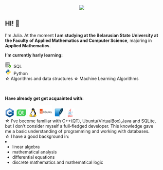 <div id="header" align="center">
  <img src="https://i.giphy.com/media/v1.Y2lkPTc5MGI3NjExYXd5ZXZxcG93Z2dud2I2YjMwbnBiN3AxejgwdHZ2dWd6dnRqZndmNSZlcD12MV9pbnRlcm5hbF9naWZfYnlfaWQmY3Q9cw/pK55Q7cY1Mg1i255Vf/giphy.gif" width="100"/>
</div>

## HI! 👋
I'm Julia. 
At the moment __I am studying at the Belarusian State University at the Faculty of Applied Mathematics and Computer Science__, majoring in __Applied Mathematics__.

__I’m currently harly learning:__
<div>
  <img src="https://github.com/devicons/devicon/blob/master/icons/sqldeveloper/sqldeveloper-original.svg" title="SQL" alt="SQL" width="20" height="20"/>&nbsp;  SQL<br />
  <img src="https://github.com/devicons/devicon/blob/master/icons/python/python-original.svg" title="Python" alt="Python" width="20" height="20"/>&nbsp;  Python<br />
  ☆ Algorithms and data structures
  ☆ Machine Learning Algorithms
</div>
 <br /> 
  <br /> 

__Have already get get acquainted with:__
<div>
  <img src="https://github.com/devicons/devicon/blob/master/icons/cplusplus/cplusplus-original.svg" title="Cplusplus" alt="Cplusplus" width="30" height="30"/>&nbsp;
    <img src="https://github.com/devicons/devicon/blob/master/icons/qt/qt-original.svg" title="QT" alt="QT" width="30" height="30"/>&nbsp; 
    <img src="https://github.com/devicons/devicon/blob/master/icons/linux/linux-original.svg" title="Linux" alt="Linux" width="30" height="30"/>&nbsp; 
    <img src="https://github.com/devicons/devicon/blob/master/icons/ubuntu/ubuntu-original-wordmark.svg" title="Ubuntu" alt="Ubuntu" width="40" height="40"/>&nbsp; 
    <img src="https://github.com/devicons/devicon/blob/master/icons/sqlite/sqlite-original.svg" title="SQLite" alt="SQLite" width="30" height="30"/>&nbsp; 
    <img src="https://github.com/devicons/devicon/blob/master/icons/java/java-original-wordmark.svg" title="Java" alt="Java" width="30" height="30"/>&nbsp;
    <br />
    ☆ I've become familiar with C++(QT), Ubuntu(VirtualBox),Java and SQLite, but I don't consider myself a full-fledged developer. This knowledge gave me a basic understanding of programming and working with databases.
    <br />
    ☆ I have a good background in: <br />
  <li>      <ul>
      <li>linear algebra <br /></li>
      <li>mathematical analysis <br /></li>
      <li>differential equations <br /></li>
      <li>discrete mathematics and mathematical logic <br /></li>
      </ul>
  </li>

  
</div>





<!--
https://github.com/devicons/devicon/blob/master/icons/java/java-original-wordmark.svg

### :hammer_and_wrench: Languages and Tools :



📫 How to reach me: 




  <img src="https://github.com/devicons/devicon/blob/master/icons/cplusplus/cplusplus-original.svg" title="Cplusplus" alt="Cplusplus" width="30" height="30"/>&nbsp;
  <img src="https://github.com/devicons/devicon/blob/master/icons/qt/qt-original.svg" title="QT" alt="QT" width="30" height="30"/>&nbsp; 
  <img src="https://github.com/devicons/devicon/blob/master/icons/linux/linux-original.svg" title="Linux" alt="Linux" width="30" height="30"/>&nbsp; 
  <img src="https://github.com/devicons/devicon/blob/master/icons/ubuntu/ubuntu-original-wordmark.svg" title="Ubuntu" alt="Ubuntu" width="40" height="40"/>&nbsp; 
  <img src="https://github.com/devicons/devicon/blob/master/icons/sqlite/sqlite-original.svg" title="SQLite" alt="SQLite" width="30" height="30"/>&nbsp; 
  <img src="https://github.com/devicons/devicon/blob/master/icons/java/java-original-wordmark.svg" title="Java" alt="Java" width="30" height="30"/>&nbsp;
  <br />
  ☆ I've become familiar with C++(QT), Ubuntu(VirtualBox),Java and SQLite, but I don't consider myself a full-fledged developer. This knowledge gave me a basic understanding of programming and working with databases.
  <br />
  ☆ I have a good background in: <br />
      • linear algebra <br />
      • mathematical analysis <br />
      •differential equations <br />
      • discrete mathematics and mathematical logic. <br />




- 🔭 I’m currently working on ...
- 🌱 I’m currently learning ...
- 👯 I’m looking to collaborate on ...
- 🤔 I’m looking for help with ...
- 💬 Ask me about ...
- 📫 How to reach me: ...
- 😄 Pronouns: ...
- ⚡ Fun fact: ...
-->

